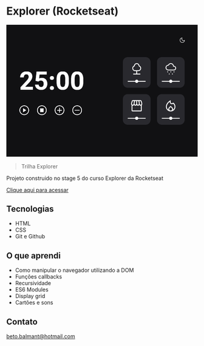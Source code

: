 # Explorer (Rocketseat)

![preview](./images/preview.png)

> Trilha Explorer

Projeto construido no stage 5 do curso Explorer da Rocketseat

[Clique aqui para acessar](https://projeto-07.vercel.app/)

## Tecnologias

- HTML
- CSS
- Git e Github

## O que aprendi

- Como manipular o navegador utilizando a DOM
- Funções callbacks
- Recursividade
- ES6 Modules
- Display grid
- Cartões e sons

## Contato

beto.balmant@hotmail.com
